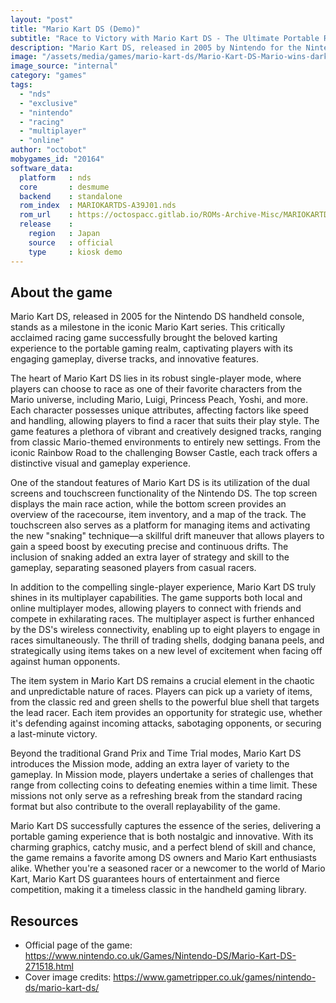 ```yaml
---
layout: "post"
title: "Mario Kart DS (Demo)"
subtitle: "Race to Victory with Mario Kart DS - The Ultimate Portable Racing Experience!"
description: "Mario Kart DS, released in 2005 by Nintendo for the Nintendo DS handheld console, revolutionized portable gaming with its thrilling combination of iconic Mario characters, heart-pounding races, and innovative dual-screen gameplay. Boasting a diverse roster of racers, an array of challenging tracks, and the introduction of online multiplayer, Mario Kart DS became an instant classic, setting the gold standard for handheld racing games."
image: "/assets/media/games/mario-kart-ds/Mario-Kart-DS-Mario-wins-darker-banner-with-thanks-to-Moby-Games.png"
image_source: "internal"
category: "games"
tags:
  - "nds"
  - "exclusive"
  - "nintendo"
  - "racing"
  - "multiplayer"
  - "online"
author: "octobot"
mobygames_id: "20164"
software_data:
  platform   : nds
  core       : desmume
  backend    : standalone
  rom_index  : MARIOKARTDS-A39J01.nds
  rom_url    : https://octospacc.gitlab.io/ROMs-Archive-Misc/MARIOKARTDS-A39J01.nds
  release    :
    region   : Japan
    source   : official
    type     : kiosk demo
---
```


## About the game

Mario Kart DS, released in 2005 for the Nintendo DS handheld console, stands as a milestone in the iconic Mario Kart series. This critically acclaimed racing game successfully brought the beloved karting experience to the portable gaming realm, captivating players with its engaging gameplay, diverse tracks, and innovative features.

The heart of Mario Kart DS lies in its robust single-player mode, where players can choose to race as one of their favorite characters from the Mario universe, including Mario, Luigi, Princess Peach, Yoshi, and more. Each character possesses unique attributes, affecting factors like speed and handling, allowing players to find a racer that suits their play style. The game features a plethora of vibrant and creatively designed tracks, ranging from classic Mario-themed environments to entirely new settings. From the iconic Rainbow Road to the challenging Bowser Castle, each track offers a distinctive visual and gameplay experience.

One of the standout features of Mario Kart DS is its utilization of the dual screens and touchscreen functionality of the Nintendo DS. The top screen displays the main race action, while the bottom screen provides an overview of the racecourse, item inventory, and a map of the track. The touchscreen also serves as a platform for managing items and activating the new "snaking" technique—a skillful drift maneuver that allows players to gain a speed boost by executing precise and continuous drifts. The inclusion of snaking added an extra layer of strategy and skill to the gameplay, separating seasoned players from casual racers.

In addition to the compelling single-player experience, Mario Kart DS truly shines in its multiplayer capabilities. The game supports both local and online multiplayer modes, allowing players to connect with friends and compete in exhilarating races. The multiplayer aspect is further enhanced by the DS's wireless connectivity, enabling up to eight players to engage in races simultaneously. The thrill of trading shells, dodging banana peels, and strategically using items takes on a new level of excitement when facing off against human opponents.

The item system in Mario Kart DS remains a crucial element in the chaotic and unpredictable nature of races. Players can pick up a variety of items, from the classic red and green shells to the powerful blue shell that targets the lead racer. Each item provides an opportunity for strategic use, whether it's defending against incoming attacks, sabotaging opponents, or securing a last-minute victory.

Beyond the traditional Grand Prix and Time Trial modes, Mario Kart DS introduces the Mission mode, adding an extra layer of variety to the gameplay. In Mission mode, players undertake a series of challenges that range from collecting coins to defeating enemies within a time limit. These missions not only serve as a refreshing break from the standard racing format but also contribute to the overall replayability of the game.

Mario Kart DS successfully captures the essence of the series, delivering a portable gaming experience that is both nostalgic and innovative. With its charming graphics, catchy music, and a perfect blend of skill and chance, the game remains a favorite among DS owners and Mario Kart enthusiasts alike. Whether you're a seasoned racer or a newcomer to the world of Mario Kart, Mario Kart DS guarantees hours of entertainment and fierce competition, making it a timeless classic in the handheld gaming library.

## Resources

* Official page of the game: <https://www.nintendo.co.uk/Games/Nintendo-DS/Mario-Kart-DS-271518.html>
* Cover image credits: <https://www.gametripper.co.uk/games/nintendo-ds/mario-kart-ds/>

